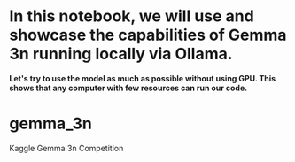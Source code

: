 # In this notebook, we will use and showcase the capabilities of Gemma 3n running locally via Ollama.

**Let's try to use the model as much as possible without using GPU. This shows that any computer with few resources can run our code.**

# gemma_3n
Kaggle Gemma 3n Competition

